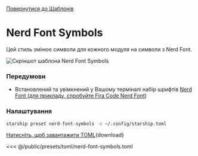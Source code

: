 [Повернутися до Шаблонів](./#nerd-font-symbols)

# Nerd Font Symbols

Цей стиль змінює символи для кожного модуля на символи з Nerd Font.

![Скріншот шаблона Nerd Font Symbols](/presets/img/nerd-font-symbols.png)

### Передумови

- Встановлений та увімкнений у Вашому терміналі набір шрифтів [Nerd Font (для прикладу, спробуйте Fira Code Nerd Font](https://www.nerdfonts.com/))

### Налаштування

```sh
starship preset nerd-font-symbols -o ~/.config/starship.toml
```

[Натисніть, щоб завантажити TOML](/presets/toml/nerd-font-symbols.toml){download}

<<< @/public/presets/toml/nerd-font-symbols.toml

